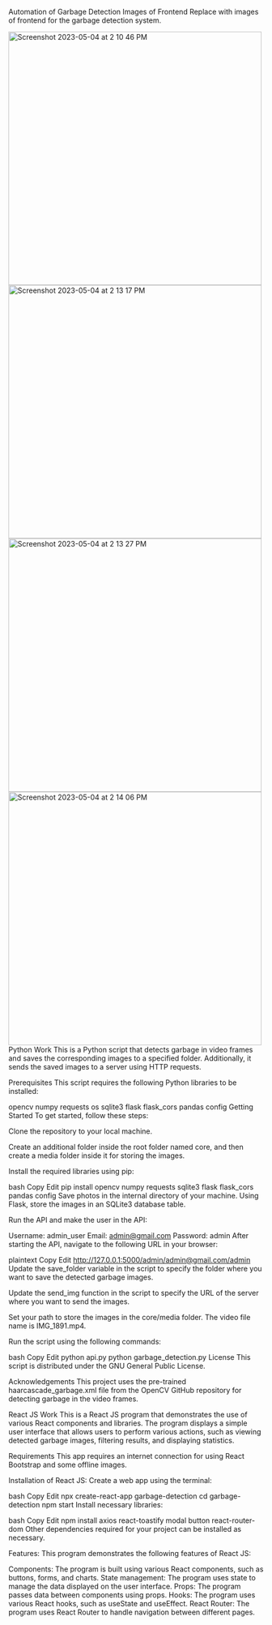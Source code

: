 Automation of Garbage Detection
Images of Frontend
Replace with images of frontend for the garbage detection system.

<img width="500" alt="Screenshot 2023-05-04 at 2 10 46 PM" src="https://user-images.githubusercontent.com/132324275/236158607-dfbe6d16-ecb2-46ba-83ee-a36da83e9b3e.png"> <img width="500" alt="Screenshot 2023-05-04 at 2 13 17 PM" src="https://user-images.githubusercontent.com/132324275/236158649-5da4c770-a59d-407a-8567-5b96798ba8f1.png"> <img width="500" alt="Screenshot 2023-05-04 at 2 13 27 PM" src="https://user-images.githubusercontent.com/132324275/236158642-16567aa5-bc9f-4a40-ba9c-8a6f911ee0b5.png"> <img width="500" alt="Screenshot 2023-05-04 at 2 14 06 PM" src="https://user-images.githubusercontent.com/132324275/236158985-efc749d4-2d27-4c42-9e86-3f233f4d9c40.png">
Python Work
This is a Python script that detects garbage in video frames and saves the corresponding images to a specified folder. Additionally, it sends the saved images to a server using HTTP requests.

Prerequisites
This script requires the following Python libraries to be installed:

opencv
numpy
requests
os
sqlite3
flask
flask_cors
pandas
config
Getting Started
To get started, follow these steps:

Clone the repository to your local machine.

Create an additional folder inside the root folder named core, and then create a media folder inside it for storing the images.

Install the required libraries using pip:

bash
Copy
Edit
pip install opencv numpy requests sqlite3 flask flask_cors pandas config
Save photos in the internal directory of your machine. Using Flask, store the images in an SQLite3 database table.

Run the API and make the user in the API:

Username: admin_user
Email: admin@gmail.com
Password: admin
After starting the API, navigate to the following URL in your browser:

plaintext
Copy
Edit
http://127.0.0.1:5000/admin/admin@gmail.com/admin
Update the save_folder variable in the script to specify the folder where you want to save the detected garbage images.

Update the send_img function in the script to specify the URL of the server where you want to send the images.

Set your path to store the images in the core/media folder. The video file name is IMG_1891.mp4.

Run the script using the following commands:

bash
Copy
Edit
python api.py
python garbage_detection.py
License
This script is distributed under the GNU General Public License.

Acknowledgements
This project uses the pre-trained haarcascade_garbage.xml file from the OpenCV GitHub repository for detecting garbage in the video frames.

React JS Work
This is a React JS program that demonstrates the use of various React components and libraries. The program displays a simple user interface that allows users to perform various actions, such as viewing detected garbage images, filtering results, and displaying statistics.

Requirements
This app requires an internet connection for using React Bootstrap and some offline images.

Installation of React JS:
Create a web app using the terminal:

bash
Copy
Edit
npx create-react-app garbage-detection
cd garbage-detection
npm start
Install necessary libraries:

bash
Copy
Edit
npm install axios react-toastify modal button react-router-dom
Other dependencies required for your project can be installed as necessary.

Features:
This program demonstrates the following features of React JS:

Components: The program is built using various React components, such as buttons, forms, and charts.
State management: The program uses state to manage the data displayed on the user interface.
Props: The program passes data between components using props.
Hooks: The program uses various React hooks, such as useState and useEffect.
React Router: The program uses React Router to handle navigation between different pages.
